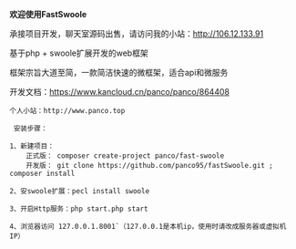 **欢迎使用FastSwoole**

承接项目开发，聊天室源码出售，请访问我的小站：http://106.12.133.91

基于php + swoole扩展开发的web框架

框架宗旨大道至简，一款简洁快速的微框架，适合api和微服务

开发文档：https://www.kancloud.cn/panco/panco/864408

~~~~
个人小站：http://www.panco.top

 安装步骤：

1、新建项目：
    正式版： composer create-project panco/fast-swoole
    开发版： git clone https://github.com/panco95/fastSwoole.git ; composer install

2、安swoole扩展：pecl install swoole

3、开启Http服务：php start.php start

4、浏览器访问 127.0.0.1.8001`（127.0.0.1是本机ip，使用时请改成服务器或虚拟机IP）
